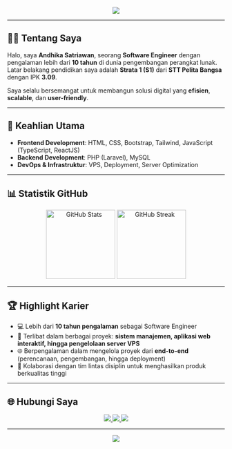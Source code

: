 <!-- Banner / Header -->
<p align="center">
  <img src="https://capsule-render.vercel.app/api?type=waving&color=0:3a1c71,50:ff0099,100:38ef7d&height=250&section=header&text=Andhika%20Satriawan&fontSize=45&fontColor=ffffff&animation=fadeIn&fontAlignY=40" />
</p>

---

## 👨‍💻 Tentang Saya
Halo, saya **Andhika Satriawan**, seorang **Software Engineer** dengan pengalaman lebih dari **10 tahun** di dunia pengembangan perangkat lunak.  
Latar belakang pendidikan saya adalah **Strata 1 (S1)** dari **STT Pelita Bangsa** dengan IPK **3.09**.  

Saya selalu bersemangat untuk membangun solusi digital yang **efisien**, **scalable**, dan **user-friendly**.

---

## 🚀 Keahlian Utama
- **Frontend Development**: HTML, CSS, Bootstrap, Tailwind, JavaScript (TypeScript, ReactJS)  
- **Backend Development**: PHP (Laravel), MySQL  
- **DevOps & Infrastruktur**: VPS, Deployment, Server Optimization  

---

## 📊 Statistik GitHub
<p align="center">
  <img src="https://github-readme-stats.vercel.app/api?username=andhikasatriawan&show_icons=true&theme=radical" alt="GitHub Stats" height="160"/>
  <img src="https://github-readme-streak-stats.herokuapp.com?user=andhikasatriawan&theme=radical" alt="GitHub Streak" height="160"/>
</p>

---

## 🏆 Highlight Karier
- 💻 Lebih dari **10 tahun pengalaman** sebagai Software Engineer  
- 🔧 Terlibat dalam berbagai proyek: **sistem manajemen, aplikasi web interaktif, hingga pengelolaan server VPS**  
- 🌐 Berpengalaman dalam mengelola proyek dari **end-to-end** (perencanaan, pengembangan, hingga deployment)  
- 🤝 Kolaborasi dengan tim lintas disiplin untuk menghasilkan produk berkualitas tinggi  

---

## 🌐 Hubungi Saya
<p align="center">
  <a href="mailto:andhika.satriawan1988@gmail.com">
    <img src="https://img.shields.io/badge/Email-Contact%20Me-blue?style=for-the-badge&logo=gmail&logoColor=white" />
  </a>
  <a href="https://www.linkedin.com/in/andhikasatriawan">
    <img src="https://img.shields.io/badge/LinkedIn-Connect%20with%20Me-0e76a8?style=for-the-badge&logo=linkedin&logoColor=white" />
  </a>
  <a href="https://github.com/andhikasatriawan">
    <img src="https://img.shields.io/badge/GitHub-Follow%20Me-181717?style=for-the-badge&logo=github&logoColor=white" />
  </a>
</p>

---

<!-- Footer -->
<p align="center">
  <img src="https://capsule-render.vercel.app/api?type=waving&color=0:38ef7d,50:ff0099,100:3a1c71&height=120&section=footer" />
</p>
